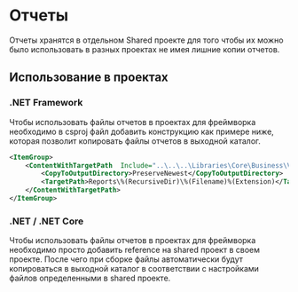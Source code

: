 # Отчеты
Отчеты хранятся в отдельном Shared проекте для того чтобы их можно было использовать в разных проектах не имея лишние копии отчетов.

## Использование в проектах
### .NET Framework
Чтобы использовать файлы отчетов в проектах для фреймворка необходимо в csproj файл добавить конструкцию как примере ниже, которая позволит копировать файлы отчетов в выходной каталог.
```XML
<ItemGroup>
	<ContentWithTargetPath  Include="..\..\..\Libraries\Core\Business\Vodovoz.Reports\Reports\**">
		<CopyToOutputDirectory>PreserveNewest</CopyToOutputDirectory>
		<TargetPath>Reports\%(RecursiveDir)\%(Filename)%(Extension)</TargetPath>
	</ContentWithTargetPath>
</ItemGroup>
```
### .NET / .NET Core
Чтобы использовать файлы отчетов в проектах для фреймворка необходимо просто добавить reference на shared проект в своем проекте. После чего при сборке файлы автоматически будут копироваться в выходной каталог в соответствии с настройками файлов определенными в shared проекте.
